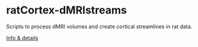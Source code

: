 # ratCortex-dMRIstreams

Scripts to process dMRI volumes and create cortical streamlines in rat data.

[Info & details](https://hackmd.io/@servindc/ratCortex-dMRI)